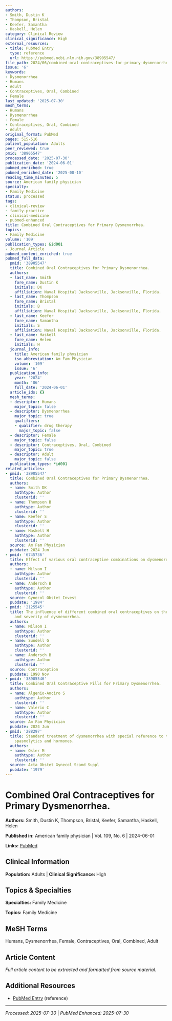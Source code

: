 ```yaml
---
authors:
- Smith, Dustin K
- Thompson, Bristal
- Keefer, Samantha
- Haskell, Helen
category: Clinical Review
clinical_significance: High
external_resources:
- title: PubMed Entry
  type: reference
  url: https://pubmed.ncbi.nlm.nih.gov/38905547/
file_path: 2024/06/combined-oral-contraceptives-for-primary-dysmenorrhea.md
issue: '6'
keywords:
- Dysmenorrhea
- Humans
- Adult
- Contraceptives, Oral, Combined
- Female
last_updated: '2025-07-30'
mesh_terms:
- Humans
- Dysmenorrhea
- Female
- Contraceptives, Oral, Combined
- Adult
original_format: PubMed
pages: 515-516
patient_population: Adults
peer_reviewed: true
pmid: '38905547'
processed_date: '2025-07-30'
publication_date: '2024-06-01'
pubmed_enriched: true
pubmed_enriched_date: '2025-08-10'
reading_time_minutes: 5
source: American family physician
specialty:
- Family Medicine
status: processed
tags:
- clinical-review
- family-practice
- clinical-medicine
- pubmed-enhanced
title: Combined Oral Contraceptives for Primary Dysmenorrhea.
topics:
- Family Medicine
volume: '109'
publication_types: &id001
- Journal Article
pubmed_content_enriched: true
pubmed_full_data:
  pmid: '38905547'
  title: Combined Oral Contraceptives for Primary Dysmenorrhea.
  authors:
  - last_name: Smith
    fore_name: Dustin K
    initials: DK
    affiliation: Naval Hospital Jacksonville, Jacksonville, Florida.
  - last_name: Thompson
    fore_name: Bristal
    initials: B
    affiliation: Naval Hospital Jacksonville, Jacksonville, Florida.
  - last_name: Keefer
    fore_name: Samantha
    initials: S
    affiliation: Naval Hospital Jacksonville, Jacksonville, Florida.
  - last_name: Haskell
    fore_name: Helen
    initials: H
  journal_info:
    title: American family physician
    iso_abbreviation: Am Fam Physician
    volume: '109'
    issue: '6'
  publication_info:
    year: '2024'
    month: '06'
    full_date: '2024-06-01'
  article_ids: {}
  mesh_terms:
  - descriptor: Humans
    major_topic: false
  - descriptor: Dysmenorrhea
    major_topic: true
    qualifiers:
    - qualifier: drug therapy
      major_topic: false
  - descriptor: Female
    major_topic: false
  - descriptor: Contraceptives, Oral, Combined
    major_topic: true
  - descriptor: Adult
    major_topic: false
  publication_types: *id001
related_articles:
- pmid: '38905547'
  title: Combined Oral Contraceptives for Primary Dysmenorrhea.
  authors:
  - name: Smith DK
    authtype: Author
    clusterid: ''
  - name: Thompson B
    authtype: Author
    clusterid: ''
  - name: Keefer S
    authtype: Author
    clusterid: ''
  - name: Haskell H
    authtype: Author
    clusterid: ''
  source: Am Fam Physician
  pubdate: 2024 Jun
- pmid: '6745736'
  title: Effect of various oral contraceptive combinations on dysmenorrhea.
  authors:
  - name: Milsom I
    authtype: Author
    clusterid: ''
  - name: Andersch B
    authtype: Author
    clusterid: ''
  source: Gynecol Obstet Invest
  pubdate: '1984'
- pmid: '2125545'
  title: The influence of different combined oral contraceptives on the prevalence
    and severity of dysmenorrhea.
  authors:
  - name: Milsom I
    authtype: Author
    clusterid: ''
  - name: Sundell G
    authtype: Author
    clusterid: ''
  - name: Andersch B
    authtype: Author
    clusterid: ''
  source: Contraception
  pubdate: 1990 Nov
- pmid: '38905546'
  title: Combined Oral Contraceptive Pills for Primary Dysmenorrhea.
  authors:
  - name: Algenio-Anciro S
    authtype: Author
    clusterid: ''
  - name: Valerio C
    authtype: Author
    clusterid: ''
  source: Am Fam Physician
  pubdate: 2024 Jun
- pmid: '288297'
  title: Standard treatment of dysmenorrhea with special reference to treatment with
    spasmolytics and hormones.
  authors:
  - name: Osler M
    authtype: Author
    clusterid: ''
  source: Acta Obstet Gynecol Scand Suppl
  pubdate: '1979'
---
```


# Combined Oral Contraceptives for Primary Dysmenorrhea.

**Authors:** Smith, Dustin K, Thompson, Bristal, Keefer, Samantha, Haskell, Helen

**Published in:** American family physician | Vol. 109, No. 6 | 2024-06-01

**Links:** [PubMed](https://pubmed.ncbi.nlm.nih.gov/38905547/)

## Clinical Information

**Population:** Adults | **Clinical Significance:** High

## Topics & Specialties

**Specialties:** Family Medicine

**Topics:** Family Medicine

## MeSH Terms

Humans, Dysmenorrhea, Female, Contraceptives, Oral, Combined, Adult

## Article Content

*Full article content to be extracted and formatted from source material.*

## Additional Resources

- [PubMed Entry](https://pubmed.ncbi.nlm.nih.gov/38905547/) (reference)

---

*Processed: 2025-07-30* | *PubMed Enhanced: 2025-07-30*
